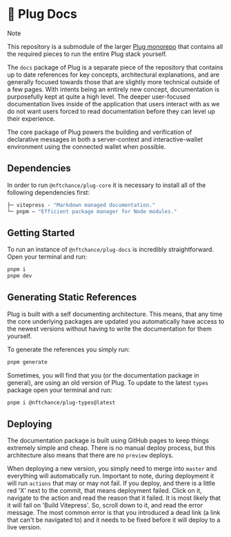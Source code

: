 # 🔌 Plug Docs

> [!NOTE]
> This repository is a submodule of the larger [Plug monorepo](https://github.com/nftchance/plug) that contains all the required pieces to run the entire Plug stack yourself.

The `docs` package of Plug is a separate piece of the repository that contains up to date references for key concepts, architectural explanations, and are generally focused towards those that are slightly more technical outside of a few pages. With intents being an entirely new concept, documentation is purposefully kept at quite a high level. The deeper user-focused documentation lives inside of the application that users interact with as we do not want users forced to read documentation before they can level up their experience.

The core package of Plug powers the building and verification of declarative messages in both a server-context and interactive-wallet environment using the connected wallet when possible.

## Dependencies

In order to run `@nftchance/plug-core` it is necessary to install all of the following dependencies first:

```ml
├─ vitepress - "Markdown managed documentation."
└─ pnpm — "Efficient package manager for Node modules."
```

## Getting Started

To run an instance of `@nftchance/plug-docs` is incredibly straightforward. Open your terminal and run:

```bash
pnpm i
pnpm dev
```

## Generating Static References

Plug is built with a self documenting architecture. This means, that any time the core underlying packages are updated you automatically have access to the newest versions without having to write the documentation for them yourself.

To generate the references you simply run:

```bash
pnpm generate
```

Sometimes, you will find that you (or the documentation package in general), are using an old version of Plug. To update to the latest `types` package open your terminal and run:

```bash
pnpm i @nftchance/plug-types@latest
```

## Deploying

The documentation package is built using GitHub pages to keep things extremely simple and cheap. There is no manual deploy process, but this architecture also means that there are no `preview` deploys.

When deploying a new version, you simply need to merge into `master` and everything will automatically run. Important to note, during deployment it will run `actions` that may or may not fail. If you deploy, and there is a little red 'X' next to the commit, that means deployment failed. Click on it, navigate to the action and read the reason that it failed. It is most likely that it will fail on 'Build Vitepress'. So, scroll down to it, and read the error message. The most common error is that you introduced a dead link (a link that can't be navigated to) and it needs to be fixed before it will deploy to a live version.
